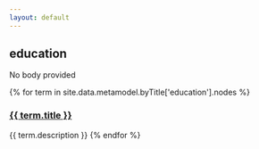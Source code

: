 ```yaml
---
layout: default
---
```

<style>
.initial-content {
  padding-left:5%;
  padding-right:25px;
}
</style>

## education

No body provided

{% for term in site.data.metamodel.byTitle['education'].nodes %}
### <a href='/_pages/embed?t={{ term.title }}'>{{ term.title }}</a>

{{ term.description }}
{% endfor %}
